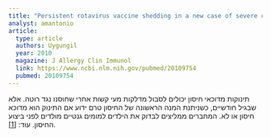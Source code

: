```yaml
---
title: "Persistent rotavirus vaccine shedding in a new case of severe combined immunodeficiency: A reason to screen"
analyst: amantonio
article:
  type: article
  authors: Uygungil
  year: 2010
  magazine: J Allergy Clin Immunol
  link: https://www.ncbi.nlm.nih.gov/pubmed/20109754
  pubmed: 20109754
---
```


תינוקות מדוכאי חיסון יכולים לסבול מדלקות מעי קשות אחרי שחוסנו נגד רוטה. אלא שבגיל חודשיים, כשניתנת המנה הראשונה של החיסון טרם ידוע אם התינוק הוא מדוכא חיסון או לא. המחברים ממליצים לבדוק את הילדים למומים גנטיים מולדים לפני ביצוע החיסון. עוד: [[1]](https://www.ncbi.nlm.nih.gov/pmc/articles/PMC4103739).
